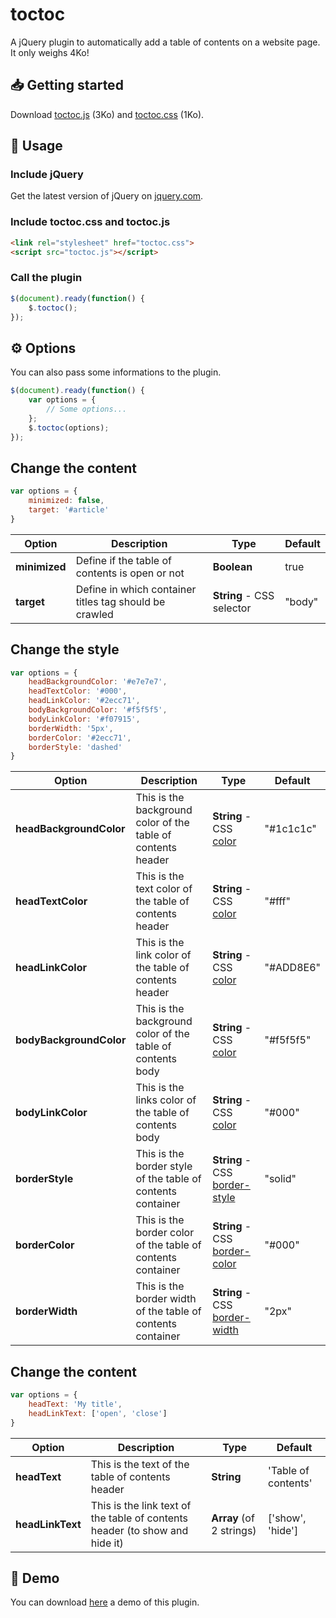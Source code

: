 # toctoc
A jQuery plugin to automatically add a table of contents on a website page. It only weighs 4Ko! 

## 📥 Getting started
Download [toctoc.js](https://github.com/ThibaudArros/toctoc/blob/master/toctoc.js) (3Ko) and [toctoc.css](https://github.com/ThibaudArros/toctoc/blob/master/toctoc.css) (1Ko).

## 📑 Usage
### Include jQuery
Get the latest version of jQuery on [jquery.com](https://code.jquery.com).

### Include toctoc.css and toctoc.js
```html
<link rel="stylesheet" href="toctoc.css">
<script src="toctoc.js"></script>
```

### Call the plugin
```javascript
$(document).ready(function() {
    $.toctoc();
});
```

## ⚙️ Options
You can also pass some informations to the plugin.
```javascript
$(document).ready(function() {
    var options = {
        // Some options...
    };
    $.toctoc(options);
});
```

## Change the content
```javascript
var options = {
    minimized: false,
    target: '#article'
}
```

| Option        | Description                                            | Type                       | Default |
|---------------|--------------------------------------------------------|----------------------------|---------|
| **minimized** | Define if the table of contents is open or not         | **Boolean**                | true    |
| **target**    | Define in which container titles tag should be crawled | **String** - CSS selector  | "body"  |


## Change the style
```javascript
var options = {
    headBackgroundColor: '#e7e7e7',
    headTextColor: '#000',
    headLinkColor: '#2ecc71',
    bodyBackgroundColor: '#f5f5f5',   
    bodyLinkColor: '#f07915',
    borderWidth: '5px',
    borderColor: '#2ecc71',
    borderStyle: 'dashed'
}
```

| Option                  | Description                                                  | Type                                                                                        | Default
|-------------------------|--------------------------------------------------------------|---------------------------------------------------------------------------------------------|-----------|
| **headBackgroundColor** | This is the background color of the table of contents header | **String** - CSS [color](https://developer.mozilla.org/fr/docs/Web/CSS/color)               | "#1c1c1c" |
| **headTextColor**       | This is the text color of the table of contents header       | **String** - CSS [color](https://developer.mozilla.org/fr/docs/Web/CSS/color)               | "#fff"    |
| **headLinkColor**       | This is the link color of the table of contents header       | **String** - CSS [color](https://developer.mozilla.org/fr/docs/Web/CSS/color)               | "#ADD8E6" |
| **bodyBackgroundColor** | This is the background color of the table of contents body   | **String** - CSS [color](https://developer.mozilla.org/fr/docs/Web/CSS/color)               | "#f5f5f5" |
| **bodyLinkColor**       | This is the links color of the table of contents body        | **String** - CSS [color](https://developer.mozilla.org/fr/docs/Web/CSS/color)               | "#000"    |
| **borderStyle**         | This is the border style of the table of contents container  | **String** - CSS [border-style](https://developer.mozilla.org/fr/docs/Web/CSS/border-style) | "solid"   |
| **borderColor**         | This is the border color of the table of contents container  | **String** - CSS [border-color](https://developer.mozilla.org/fr/docs/Web/CSS/border-color) | "#000"    |
| **borderWidth**         | This is the border width of the table of contents container  | **String** - CSS [border-width](https://developer.mozilla.org/fr/docs/Web/CSS/border-width) | "2px"     |


## Change the content
```javascript
var options = {
    headText: 'My title',
    headLinkText: ['open', 'close']
}
```

| Option           | Description                                                                 | Type                     | Default             |
|------------------|-----------------------------------------------------------------------------|--------------------------|---------------------|
| **headText**     | This is the text of the table of contents header                            | **String**               | 'Table of contents' |
| **headLinkText** | This is the link text of the table of contents header (to show and hide it) | **Array** (of 2 strings) | ['show', 'hide']    |


## 👀 Demo
You can download [here](https://github.com/ThibaudArros/toctoc/blob/master/demo.html) a demo of this plugin.
